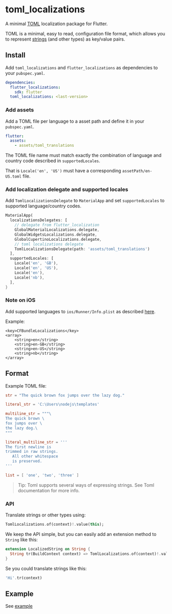 # toml_localizations

A minimal [TOML](https://github.com/toml-lang/toml) localization package for
Flutter.

TOML is a minimal, easy to read, configuration file format, which allows you to
represent [strings](https://github.com/toml-lang/toml#user-content-string) (and
other types) as key/value pairs.

## Install

Add `toml_localizations` and `flutter_localizations` as dependencies to your `pubspec.yaml`.

```yaml
dependencies:
  flutter_localizations:
    sdk: flutter
  toml_localizations: <last-version>
```

### Add assets

Add a TOML file per language to a asset path and define it in your `pubspec.yaml`.

```yaml
flutter:
  assets:
    - assets/toml_translations
```

The TOML file name must match exactly the combination of language and country
code described in `supportedLocales`.

That is `Locale('en', 'US')` must have a corresponding `assetPath/en-US.toml` file.

### Add localization delegate and supported locales

Add `TomlLocalizationsDelegate` to `MaterialApp` and set `supportedLocales` to supported language/country codes.

```Dart
MaterialApp(
  localizationsDelegates: [
    // delegate from flutter_localization
    GlobalMaterialLocalizations.delegate,
    GlobalWidgetsLocalizations.delegate,
    GlobalCupertinoLocalizations.delegate,
    // toml localizations delegate
    TomlLocalizationsDelegate(path: 'assets/toml_translations')
  ],
  supportedLocales: [
    Locale('en', 'GB'),
    Locale('en', 'US'),
    Locale('en'),
    Locale('nb'),
  ],
}
```

### Note on **iOS**

Add supported languages to `ios/Runner/Info.plist` as described
[here](https://flutter.dev/docs/development/accessibility-and-localization/internationalization#specifying-supportedlocales).

Example:

```
<key>CFBundleLocalizations</key>
<array>
	<string>en</string>
	<string>en-GB</string>
	<string>en-US</string>
	<string>nb</string>
</array>
```

## Format

Example TOML file:

```toml
str = "The quick brown fox jumps over the lazy dog."

literal_str = 'C:\Users\nodejs\templates'

multiline_str = """\
The quick brown \
fox jumps over \
the lazy dog.\
"""

literal_multiline_str = '''
The first newline is
trimmed in raw strings.
   All other whitespace
   is preserved.
'''

list = [ 'one', 'two', 'three' ]
```

> Tip: Toml supports several ways of expressing strings. See Toml documentation for more info.

### API

Translate strings or other types using:

```Dart
TomlLocalizations.of(context)!.value(this);
```

We keep the API simple, but you can easily add an extension method to `String` like this:

```Dart
extension LocalizedString on String {
  String tr(BuildContext context) => TomlLocalizations.of(context)!.value(this);
}
```

Se you could translate strings like this:

```Dart
'Hi'.tr(context)
```

## Example

See [example](example)


